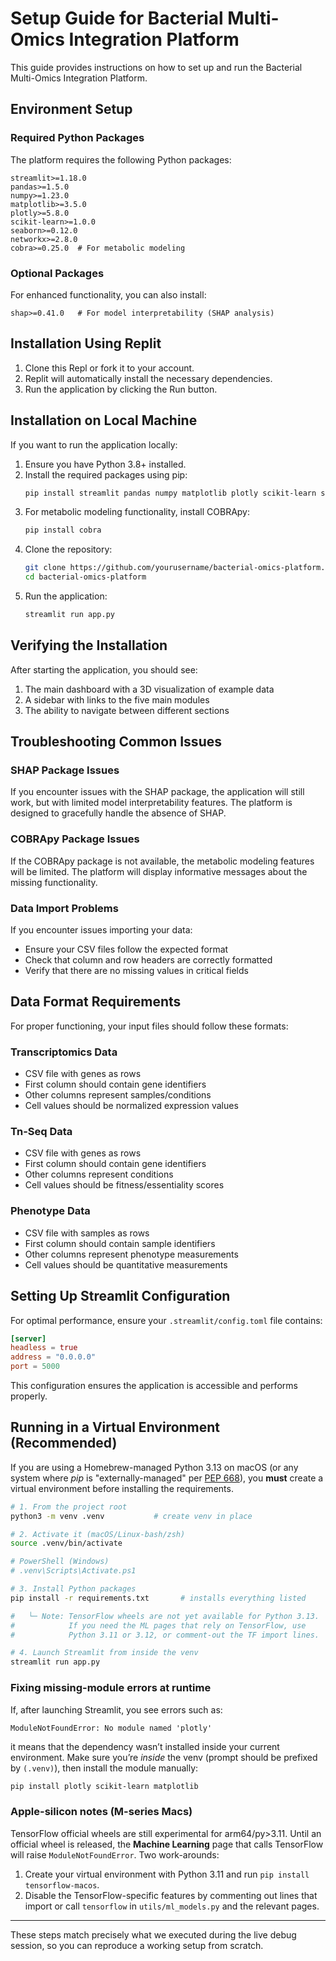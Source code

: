 # Setup Guide for Bacterial Multi-Omics Integration Platform

This guide provides instructions on how to set up and run the Bacterial Multi-Omics Integration Platform.

## Environment Setup

### Required Python Packages

The platform requires the following Python packages:

```
streamlit>=1.18.0
pandas>=1.5.0
numpy>=1.23.0
matplotlib>=3.5.0
plotly>=5.8.0
scikit-learn>=1.0.0
seaborn>=0.12.0
networkx>=2.8.0
cobra>=0.25.0  # For metabolic modeling
```

### Optional Packages

For enhanced functionality, you can also install:

```
shap>=0.41.0   # For model interpretability (SHAP analysis)
```

## Installation Using Replit

1. Clone this Repl or fork it to your account.
2. Replit will automatically install the necessary dependencies.
3. Run the application by clicking the Run button.

## Installation on Local Machine

If you want to run the application locally:

1. Ensure you have Python 3.8+ installed.
2. Install the required packages using pip:
   ```bash
   pip install streamlit pandas numpy matplotlib plotly scikit-learn seaborn networkx
   ```
3. For metabolic modeling functionality, install COBRApy:
   ```bash
   pip install cobra
   ```
4. Clone the repository:
   ```bash
   git clone https://github.com/yourusername/bacterial-omics-platform.git
   cd bacterial-omics-platform
   ```
5. Run the application:
   ```bash
   streamlit run app.py
   ```

## Verifying the Installation

After starting the application, you should see:

1. The main dashboard with a 3D visualization of example data
2. A sidebar with links to the five main modules
3. The ability to navigate between different sections

## Troubleshooting Common Issues

### SHAP Package Issues

If you encounter issues with the SHAP package, the application will still work, but with limited model interpretability features. The platform is designed to gracefully handle the absence of SHAP.

### COBRApy Package Issues

If the COBRApy package is not available, the metabolic modeling features will be limited. The platform will display informative messages about the missing functionality.

### Data Import Problems

If you encounter issues importing your data:
- Ensure your CSV files follow the expected format
- Check that column and row headers are correctly formatted
- Verify that there are no missing values in critical fields

## Data Format Requirements

For proper functioning, your input files should follow these formats:

### Transcriptomics Data
- CSV file with genes as rows
- First column should contain gene identifiers
- Other columns represent samples/conditions
- Cell values should be normalized expression values

### Tn-Seq Data
- CSV file with genes as rows
- First column should contain gene identifiers
- Other columns represent conditions
- Cell values should be fitness/essentiality scores

### Phenotype Data
- CSV file with samples as rows
- First column should contain sample identifiers
- Other columns represent phenotype measurements
- Cell values should be quantitative measurements

## Setting Up Streamlit Configuration

For optimal performance, ensure your `.streamlit/config.toml` file contains:

```toml
[server]
headless = true
address = "0.0.0.0"
port = 5000
```

This configuration ensures the application is accessible and performs properly.

## Running in a Virtual Environment (Recommended)

If you are using a Homebrew-managed Python 3.13 on macOS (or any system where *pip* is "externally-managed" per [PEP 668](https://peps.python.org/pep-0668/)), you **must** create a virtual environment before installing the requirements.

```bash
# 1. From the project root
python3 -m venv .venv           # create venv in place

# 2. Activate it (macOS/Linux-bash/zsh)
source .venv/bin/activate

# PowerShell (Windows)
# .venv\Scripts\Activate.ps1

# 3. Install Python packages
pip install -r requirements.txt       # installs everything listed

#   └─ Note: TensorFlow wheels are not yet available for Python 3.13.
#            If you need the ML pages that rely on TensorFlow, use
#            Python 3.11 or 3.12, or comment-out the TF import lines.

# 4. Launch Streamlit from inside the venv
streamlit run app.py
```

### Fixing missing-module errors at runtime

If, after launching Streamlit, you see errors such as:

```
ModuleNotFoundError: No module named 'plotly'
```

it means that the dependency wasn’t installed inside your current environment.  Make sure you’re *inside* the venv (prompt should be prefixed by `(.venv)`), then install the module manually:

```bash
pip install plotly scikit-learn matplotlib
```

### Apple-silicon notes (M-series Macs)
TensorFlow official wheels are still experimental for arm64/py>3.11.  Until an official wheel is released, the **Machine Learning** page that calls TensorFlow will raise `ModuleNotFoundError`.  Two work-arounds:

1. Create your virtual environment with Python 3.11 and run `pip install tensorflow-macos`.
2. Disable the TensorFlow-specific features by commenting out lines that import or call `tensorflow` in `utils/ml_models.py` and the relevant pages.

---
These steps match precisely what we executed during the live debug session, so you can reproduce a working setup from scratch.